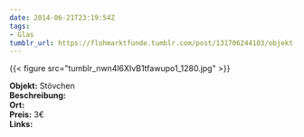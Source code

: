 ```yaml
---
date: 2014-06-21T23:19:54Z
tags:
- Glas
tumblr_url: https://flohmarktfunde.tumblr.com/post/131706244103/objekt-st%C3%B6vchen-beschreibung-lorem-ipsum-ort
---
```

 {{< figure src="tumblr_nwn4l6XIvB1tfawupo1_1280.jpg" >}}  

**Objekt:** Stövchen  
**Beschreibung:**   
**Ort:**   
**Preis:** 3€  
**Links:** 
